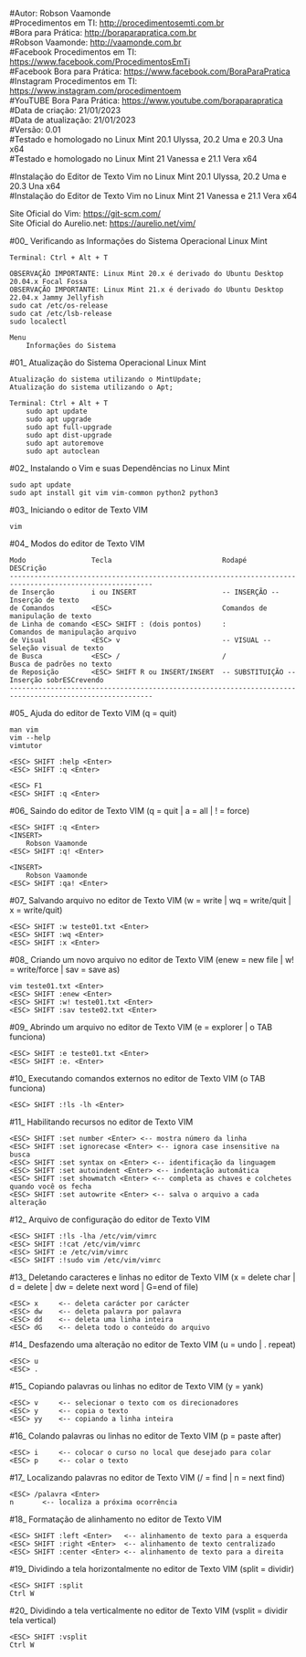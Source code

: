 #Autor: Robson Vaamonde<br>
#Procedimentos em TI: http://procedimentosemti.com.br<br>
#Bora para Prática: http://boraparapratica.com.br<br>
#Robson Vaamonde: http://vaamonde.com.br<br>
#Facebook Procedimentos em TI: https://www.facebook.com/ProcedimentosEmTi<br>
#Facebook Bora para Prática: https://www.facebook.com/BoraParaPratica<br>
#Instagram Procedimentos em TI: https://www.instagram.com/procedimentoem<br>
#YouTUBE Bora Para Prática: https://www.youtube.com/boraparapratica<br>
#Data de criação: 21/01/2023<br>
#Data de atualização: 21/01/2023<br>
#Versão: 0.01<br>
#Testado e homologado no Linux Mint 20.1 Ulyssa, 20.2 Uma e 20.3 Una x64<br>
#Testado e homologado no Linux Mint 21 Vanessa e 21.1 Vera x64

#Instalação do Editor de Texto Vim no Linux Mint 20.1 Ulyssa, 20.2 Uma e 20.3 Una x64<br>
#Instalação do Editor de Texto Vim no Linux Mint 21 Vanessa e 21.1 Vera x64

Site Oficial do Vim: https://git-scm.com/<br>
Site Oficial do Aurelio.net: https://aurelio.net/vim/

#00_ Verificando as Informações do Sistema Operacional Linux Mint<br>

	Terminal: Ctrl + Alt + T

	OBSERVAÇÃO IMPORTANTE: Linux Mint 20.x é derivado do Ubuntu Desktop 20.04.x Focal Fossa 
	OBSERVAÇÃO IMPORTANTE: Linux Mint 21.x é derivado do Ubuntu Desktop 22.04.x Jammy Jellyfish
	sudo cat /etc/os-release
	sudo cat /etc/lsb-release
	sudo localectl

	Menu
		Informações do Sistema

#01_ Atualização do Sistema Operacional Linux Mint<br>

	Atualização do sistema utilizando o MintUpdate;
	Atualização do sistema utilizando o Apt;

	Terminal: Ctrl + Alt + T
		sudo apt update
		sudo apt upgrade
		sudo apt full-upgrade
		sudo apt dist-upgrade
		sudo apt autoremove
		sudo apt autoclean

#02_ Instalando o Vim e suas Dependências no Linux Mint<br>

	sudo apt update
	sudo apt install git vim vim-common python2 python3

#03_ Iniciando o editor de Texto VIM

	vim

#04_ Modos do editor de Texto VIM

	Modo                Tecla                           Rodapé              DESCrição 
	---------------------------------------------------------------------------------------------------------
	de Inserção         i ou INSERT                     -- INSERÇÃO --      Inserção de texto
	de Comandos         <ESC>                           Comandos de manipulação de texto
	de Linha de comando <ESC> SHIFT : (dois pontos)     :                   Comandos de manipulação arquivo 
	de Visual           <ESC> v                         -- VISUAL --        Seleção visual de texto
	de Busca            <ESC> /                         /                   Busca de padrões no texto
	de Reposição        <ESC> SHIFT R ou INSERT/INSERT  -- SUBSTITUIÇÃO --  Inserção sobrESCrevendo
	---------------------------------------------------------------------------------------------------------

#05_ Ajuda do editor de Texto VIM (q = quit)

	man vim
	vim --help
	vimtutor

	<ESC> SHIFT :help <Enter>
	<ESC> SHIFT :q <Enter>

	<ESC> F1
	<ESC> SHIFT :q <Enter>

#06_ Saindo do editor de Texto VIM (q = quit | a = all | ! = force)

	<ESC> SHIFT :q <Enter>
	<INSERT>
		Robson Vaamonde
	<ESC> SHIFT :q! <Enter>

	<INSERT>
		Robson Vaamonde
	<ESC> SHIFT :qa! <Enter>

#07_ Salvando arquivo no editor de Texto VIM (w = write | wq = write/quit | x = write/quit)

	<ESC> SHIFT :w teste01.txt <Enter>
	<ESC> SHIFT :wq <Enter>
	<ESC> SHIFT :x <Enter>

#08_ Criando um novo arquivo no editor de Texto VIM (enew = new file | w! = write/force | sav = save as)

	vim teste01.txt <Enter>
	<ESC> SHIFT :enew <Enter>
	<ESC> SHIFT :w! teste01.txt <Enter>
	<ESC> SHIFT :sav teste02.txt <Enter>

#09_ Abrindo um arquivo no editor de Texto VIM (e = explorer | o TAB funciona)

	<ESC> SHIFT :e teste01.txt <Enter>
	<ESC> SHIFT :e. <Enter>

#10_ Executando comandos externos no editor de Texto VIM (o TAB funciona)

	<ESC> SHIFT :!ls -lh <Enter>

#11_ Habilitando recursos no editor de Texto VIM

	<ESC> SHIFT :set number <Enter>	<-- mostra número da linha
	<ESC> SHIFT :set ignorecase <Enter> <-- ignora case insensitive na busca
	<ESC> SHIFT :set syntax on <Enter> <-- identificação da linguagem
	<ESC> SHIFT :set autoindent <Enter> <-- indentação automática
	<ESC> SHIFT :set showmatch <Enter> <-- completa as chaves e colchetes quando você os fecha
	<ESC> SHIFT :set autowrite <Enter> <-- salva o arquivo a cada alteração

#12_ Arquivo de configuração do editor de Texto VIM

	<ESC> SHIFT :!ls -lha /etc/vim/vimrc
	<ESC> SHIFT :!cat /etc/vim/vimrc
	<ESC> SHIFT :e /etc/vim/vimrc
	<ESC> SHIFT :!sudo vim /etc/vim/vimrc

#13_ Deletando caracteres e linhas no editor de Texto VIM (x = delete char | d = delete | dw = delete next word | G=end of file)

	<ESC> x		<-- deleta carácter por carácter
	<ESC> dw	<-- deleta palavra por palavra
	<ESC> dd	<-- deleta uma linha inteira
	<ESC> dG 	<-- deleta todo o conteúdo do arquivo

#14_ Desfazendo uma alteração no editor de Texto VIM (u = undo | . repeat)

	<ESC> u
	<ESC> .

#15_ Copiando palavras ou linhas no editor de Texto VIM (y = yank)

	<ESC> v		<-- selecionar o texto com os direcionadores
	<ESC> y		<-- copia o texto
	<ESC> yy	<-- copiando a linha inteira

#16_ Colando palavras ou linhas no editor de Texto VIM (p = paste after)

	<ESC> i		<-- colocar o curso no local que desejado para colar
	<ESC> p		<-- colar o texto

#17_ Localizando palavras no editor de Texto VIM (/ = find | n = next find)

	<ESC> /palavra <Enter>
	n		<-- localiza a próxima ocorrência

#18_ Formatação de alinhamento no editor de Texto VIM

	<ESC> SHIFT :left <Enter>   <-- alinhamento de texto para a esquerda
	<ESC> SHIFT :right <Enter>  <-- alinhamento de texto centralizado
	<ESC> SHIFT :center <Enter> <-- alinhamento de texto para a direita

#19_ Dividindo a tela horizontalmente no editor de Texto VIM (split = dividir)

	<ESC> SHIFT :split
	Ctrl W

#20_ Dividindo a tela verticalmente no editor de Texto VIM (vsplit = dividir tela vertical)

	<ESC> SHIFT :vsplit
	Ctrl W

